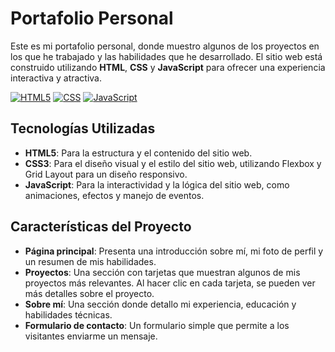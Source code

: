 # Portafolio Personal

Este es mi portafolio personal, donde muestro algunos de los proyectos en los que he trabajado y las habilidades que he desarrollado. El sitio web está construido utilizando **HTML**, **CSS** y **JavaScript** para ofrecer una experiencia interactiva y atractiva.

[![HTML5](https://img.shields.io/badge/HTML5-39E09B?style=for-the-badge&logo=HTML5&logoColor=white&labelColor=101010)]()
[![CSS](https://img.shields.io/badge/CSS-1877F2?style=for-the-badge&logo=CSS&logoColor=white&labelColor=101010)]()
[![JavaScript](https://img.shields.io/badge/JavaScript-F7DF1E?style=for-the-badge&logo=javascript&logoColor=white&labelColor=101010)]()


## Tecnologías Utilizadas

- **HTML5**: Para la estructura y el contenido del sitio web.
- **CSS3**: Para el diseño visual y el estilo del sitio web, utilizando Flexbox y Grid Layout para un diseño responsivo.
- **JavaScript**: Para la interactividad y la lógica del sitio web, como animaciones, efectos y manejo de eventos.

## Características del Proyecto

- **Página principal**: Presenta una introducción sobre mí, mi foto de perfil y un resumen de mis habilidades.
- **Proyectos**: Una sección con tarjetas que muestran algunos de mis proyectos más relevantes. Al hacer clic en cada tarjeta, se pueden ver más detalles sobre el proyecto.
- **Sobre mí**: Una sección donde detallo mi experiencia, educación y habilidades técnicas.
- **Formulario de contacto**: Un formulario simple que permite a los visitantes enviarme un mensaje.

